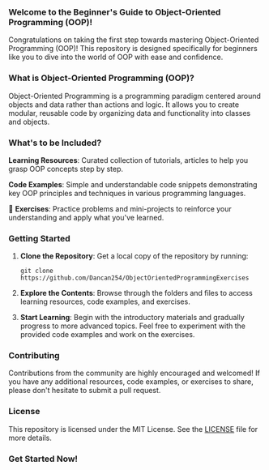 ### Welcome to the Beginner's Guide to Object-Oriented Programming (OOP)!

Congratulations on taking the first step towards mastering Object-Oriented Programming (OOP)! This repository is designed specifically for beginners like you to dive into the world of OOP with ease and confidence.

### What is Object-Oriented Programming (OOP)?

Object-Oriented Programming is a programming paradigm centered around objects and data rather than actions and logic. It allows you to create modular, reusable code by organizing data and functionality into classes and objects.

### What's to be Included?

**Learning Resources**: Curated collection of tutorials, articles to help you grasp OOP concepts step by step.

**Code Examples**: Simple and understandable code snippets demonstrating key OOP principles and techniques in various programming languages.

🔧 **Exercises**: Practice problems and mini-projects to reinforce your understanding and apply what you've learned.

### Getting Started 

1. **Clone the Repository**: Get a local copy of the repository by running:
   ```
   git clone https://github.com/Dancan254/ObjectOrientedProgrammingExercises
   ```

2. **Explore the Contents**: Browse through the folders and files to access learning resources, code examples, and exercises.

3. **Start Learning**: Begin with the introductory materials and gradually progress to more advanced topics. Feel free to experiment with the provided code examples and work on the exercises.

### Contributing

Contributions from the community are highly encouraged and welcomed! If you have any additional resources, code examples, or exercises to share, please don't hesitate to submit a pull request.

### License

This repository is licensed under the MIT License. See the [LICENSE](LICENSE) file for more details.

### Get Started Now!